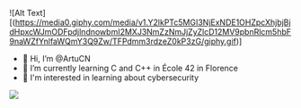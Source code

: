 ![Alt Text][(https://media0.giphy.com/media/v1.Y2lkPTc5MGI3NjExNDE1OHZpcXhjbjBjdHpxcWJmODFpdjlndnowbmI2MXJ3NmZzNmJjZyZlcD12MV9pbnRlcm5hbF9naWZfYnlfaWQmY3Q9Zw/TFPdmm3rdzeZ0kP3zG/giphy.gif)]




- 👋 Hi, I’m @ArtuCN
- 🌱 I’m currently learning C and C++ in École 42 in Florence
- 🤖 I'm interested in learning about cybersecurity

  
<picture>
  <source
    srcset="https://github-readme-stats.vercel.app/api?username=ArtuCN&show_icons=true&theme=midnight-purple"
    media="(prefers-color-scheme: dark)"
  />
  <source
    srcset="https://github-readme-stats.vercel.app/api?username=ArtuCN&show_icons=true"
    media="(prefers-color-scheme: light), (prefers-color-scheme: no-preference)"
  />
  <img src="https://github-readme-stats.vercel.app/api?username=ArtuCN&show_icons=true" />
</picture>

